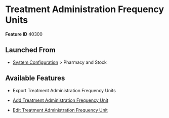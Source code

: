 # Treatment Administration Frequency Units

**Feature ID** 40300

## Launched From

- [System Configuration](System%20Configuration.md) > Pharmacy and Stock

## Available Features

- Export Treatment Administration Frequency Units

- [Add Treatment Administration Frequency Unit](Add%20Treatment%20Administration%20Frequency%20Unit.md)

- [Edit Treatment Administration Frequency Unit](Edit%20Treatment%20Administration%20Frequency%20Unit.md)



































































